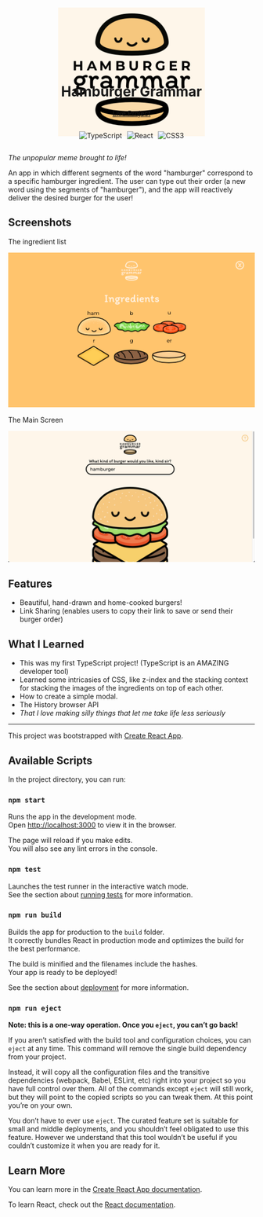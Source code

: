 <div style="height: 100px; padding: 15px" align="center">
    <img src="./src/assets/logo_background.png"/>
</div>

<center>

# Hamburger Grammar

[Live Project](http://localhost:3000/?id=hamburger)

<div style="display: flex; justify-content: center; gap: 10px">

![TypeScript](https://img.shields.io/badge/typescript-%23007ACC.svg?style=for-the-badge&logo=typescript&logoColor=white)

![React](https://img.shields.io/badge/react-%2320232a.svg?style=for-the-badge&logo=react&logoColor=%2361DAFB)

![CSS3](https://img.shields.io/badge/css3-%231572B6.svg?style=for-the-badge&logo=css3&logoColor=white)
</div>

</center>

*The unpopular meme brought to life!*

An app in which different segments of the word "hamburger" correspond to a specific hamburger ingredient. The user can type out their order (a new word using the segments of "hamburger"), and the app will reactively deliver the desired burger for the user!

## Screenshots

The ingredient list

![ingredients](./src/assets/ingredients.png)

The Main Screen

![main screen](./src/assets/mainscreen.png)

## Features

- Beautiful, hand-drawn and home-cooked burgers!
- Link Sharing (enables users to copy their link to save or send their burger order)

## What I Learned

- This was my first TypeScript project! (TypeScript is an AMAZING developer tool)
- Learned some intricasies of CSS, like z-index and the stacking context for stacking the images of the ingredients on top of each other.
- How to create a simple modal.
- The History browser API
- *That I love making silly things that let me take life less seriously*

---

This project was bootstrapped with [Create React App](https://github.com/facebook/create-react-app).

## Available Scripts

In the project directory, you can run:

### `npm start`

Runs the app in the development mode.\
Open [http://localhost:3000](http://localhost:3000) to view it in the browser.

The page will reload if you make edits.\
You will also see any lint errors in the console.

### `npm test`

Launches the test runner in the interactive watch mode.\
See the section about [running tests](https://facebook.github.io/create-react-app/docs/running-tests) for more information.

### `npm run build`

Builds the app for production to the `build` folder.\
It correctly bundles React in production mode and optimizes the build for the best performance.

The build is minified and the filenames include the hashes.\
Your app is ready to be deployed!

See the section about [deployment](https://facebook.github.io/create-react-app/docs/deployment) for more information.

### `npm run eject`

**Note: this is a one-way operation. Once you `eject`, you can’t go back!**

If you aren’t satisfied with the build tool and configuration choices, you can `eject` at any time. This command will remove the single build dependency from your project.

Instead, it will copy all the configuration files and the transitive dependencies (webpack, Babel, ESLint, etc) right into your project so you have full control over them. All of the commands except `eject` will still work, but they will point to the copied scripts so you can tweak them. At this point you’re on your own.

You don’t have to ever use `eject`. The curated feature set is suitable for small and middle deployments, and you shouldn’t feel obligated to use this feature. However we understand that this tool wouldn’t be useful if you couldn’t customize it when you are ready for it.

## Learn More

You can learn more in the [Create React App documentation](https://facebook.github.io/create-react-app/docs/getting-started).

To learn React, check out the [React documentation](https://reactjs.org/).
